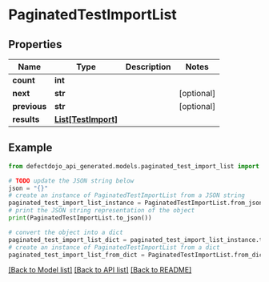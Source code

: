 # PaginatedTestImportList


## Properties

Name | Type | Description | Notes
------------ | ------------- | ------------- | -------------
**count** | **int** |  | 
**next** | **str** |  | [optional] 
**previous** | **str** |  | [optional] 
**results** | [**List[TestImport]**](TestImport.md) |  | 

## Example

```python
from defectdojo_api_generated.models.paginated_test_import_list import PaginatedTestImportList

# TODO update the JSON string below
json = "{}"
# create an instance of PaginatedTestImportList from a JSON string
paginated_test_import_list_instance = PaginatedTestImportList.from_json(json)
# print the JSON string representation of the object
print(PaginatedTestImportList.to_json())

# convert the object into a dict
paginated_test_import_list_dict = paginated_test_import_list_instance.to_dict()
# create an instance of PaginatedTestImportList from a dict
paginated_test_import_list_from_dict = PaginatedTestImportList.from_dict(paginated_test_import_list_dict)
```
[[Back to Model list]](../README.md#documentation-for-models) [[Back to API list]](../README.md#documentation-for-api-endpoints) [[Back to README]](../README.md)



